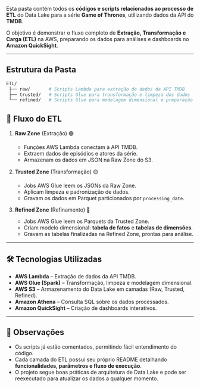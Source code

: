 Esta pasta contém todos os **códigos e scripts relacionados ao processo de ETL** do Data Lake para a série **Game of Thrones**, utilizando dados da API do **TMDB**.  

O objetivo é demonstrar o fluxo completo de **Extração, Transformação e Carga (ETL)** na AWS, preparando os dados para análises e dashboards no **Amazon QuickSight**.

---

## Estrutura da Pasta

```bash
ETL/
 ├── raw/       # Scripts Lambda para extração de dados da API TMDB
 ├── trusted/   # Scripts Glue para transformação e limpeza dos dados
 └── refined/   # Scripts Glue para modelagem dimensional e preparação para 
```

## 🚀 Fluxo do ETL

1. **Raw Zone** (Extração) 🟢  
   - Funções AWS Lambda conectam à API TMDB.  
   - Extraem dados de episódios e atores da série.  
   - Armazenam os dados em JSON na Raw Zone do S3.

2. **Trusted Zone** (Transformação) 🟡  
   - Jobs AWS Glue leem os JSONs da Raw Zone.  
   - Aplicam limpeza e padronização de dados.  
   - Gravam os dados em Parquet particionados por `processing_date`.

3. **Refined Zone** (Refinamento) 🔵  
   - Jobs AWS Glue leem os Parquets da Trusted Zone.  
   - Criam modelo dimensional: **tabela de fatos** e **tabelas de dimensões**.  
   - Gravam as tabelas finalizadas na Refined Zone, prontas para análise.

---

## 🛠 Tecnologias Utilizadas

- **AWS Lambda** – Extração de dados da API TMDB.  
- **AWS Glue (Spark)** – Transformação, limpeza e modelagem dimensional.  
- **AWS S3** – Armazenamento do Data Lake em camadas (Raw, Trusted, Refined).  
- **Amazon Athena** – Consulta SQL sobre os dados processados.  
- **Amazon QuickSight** – Criação de dashboards interativos.

---

## 📝 Observações

- Os scripts já estão comentados, permitindo fácil entendimento do código.  
- Cada camada do ETL possui seu próprio README detalhando **funcionalidades, parâmetros e fluxo de execução**.  
- O projeto segue boas práticas de arquitetura de Data Lake e pode ser reexecutado para atualizar os dados a qualquer momento.
